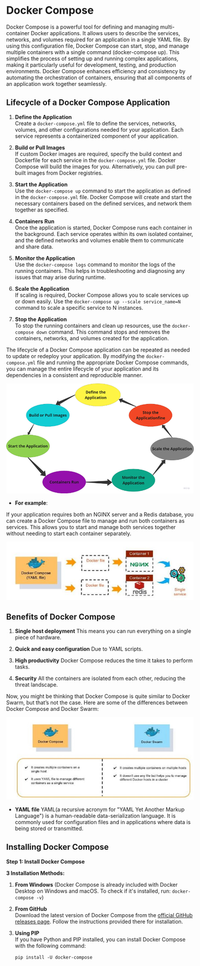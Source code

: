 # Docker Compose
Docker Compose is a powerful tool for defining and managing multi-container Docker applications. It allows 
users to describe the services, networks, and volumes required for an application in a single YAML file. By 
using this configuration file, Docker Compose can start, stop, and manage multiple containers with a single 
command (docker-compose up). This simplifies the process of setting up and running complex applications, 
making it particularly useful for development, testing, and production environments. Docker Compose enhances 
efficiency and consistency by automating the orchestration of containers, ensuring that all components of an 
application work together seamlessly.

## Lifecycle of a Docker Compose Application

1. **Define the Application**  
   Create a `docker-compose.yml` file to define the services, networks, volumes, and other configurations needed for your application. Each service represents a containerized component of your application.

2. **Build or Pull Images**  
   If custom Docker images are required, specify the build context and Dockerfile for each service in the `docker-compose.yml` file. Docker Compose will build the images for you. Alternatively, you can pull pre-built images from Docker registries.

3. **Start the Application**  
   Use the `docker-compose up` command to start the application as defined in the `docker-compose.yml` file. Docker Compose will create and start the necessary containers based on the defined services, and network them together as specified.

4. **Containers Run**  
   Once the application is started, Docker Compose runs each container in the background. Each service operates within its own isolated container, and the defined networks and volumes enable them to communicate and share data.

5. **Monitor the Application**  
   Use the `docker-compose logs` command to monitor the logs of the running containers. This helps in troubleshooting and diagnosing any issues that may arise during runtime.

6. **Scale the Application**  
   If scaling is required, Docker Compose allows you to scale services up or down easily. Use the `docker-compose up --scale service_name=N` command to scale a specific service to N instances.

7. **Stop the Application**  
   To stop the running containers and clean up resources, use the `docker-compose down` command. This command stops and removes the containers, networks, and volumes created for the application.

The lifecycle of a Docker Compose application can be repeated as needed to update or redeploy your 
application. By modifying the `docker-compose.yml` file and running the appropriate Docker Compose 
commands, you can manage the entire lifecycle of your application and its dependencies in a consistent 
and reproducible manner.

![Docker Compose LifeCycle](https://github.com/balusena/docker-for-devops/blob/main/09-Docker%20Compose/docker_compose_lifecycle.png)

- **For example**:

If your application requires both an NGINX server and a Redis database, you can create a Docker Compose 
file to manage and run both containers as services. This allows you to start and manage both services 
together without needing to start each container separately.

![Docker Compose YAML](https://github.com/balusena/docker-for-devops/blob/main/09-Docker%20Compose/docker_yaml.png)

## Benefits of Docker Compose

1. **Single host deployment**
   This means you can run everything on a single piece of hardware.

2. **Quick and easy configuration**
   Due to YAML scripts.

3. **High productivity**
   Docker Compose reduces the time it takes to perform tasks.

4. **Security**
   All the containers are isolated from each other, reducing the threat landscape.

Now, you might be thinking that Docker Compose is quite similar to Docker Swarm, but that’s not the case. 
Here are some of the differences between Docker Compose and Docker Swarm:

![Docker Compose vs Swarn](https://github.com/balusena/docker-for-devops/blob/main/09-Docker%20Compose/docker_compose_swarn.png)

- **YAML file**
  YAML(a recursive acronym for "YAML Yet Another Markup Language") is a human-readable data-serialization 
  language. It is commonly used for configuration files and in applications where data is being stored or 
  transmitted.

## Installing Docker Compose

**Step 1: Install Docker Compose**

**3 Installation Methods:**

1. **From Windows**
   (Docker Compose is already included with Docker Desktop on Windows and macOS. To check if it's installed, 
   run: `docker-compose -v`)

2. **From GitHub**  
   Download the latest version of Docker Compose from the [official GitHub releases page](https://github.com/docker/compose/releases). Follow the instructions provided there for installation.

3. **Using PIP**  
   If you have Python and PIP installed, you can install Docker Compose with the following command:
   ```
   pip install -U docker-compose
   ```
   

